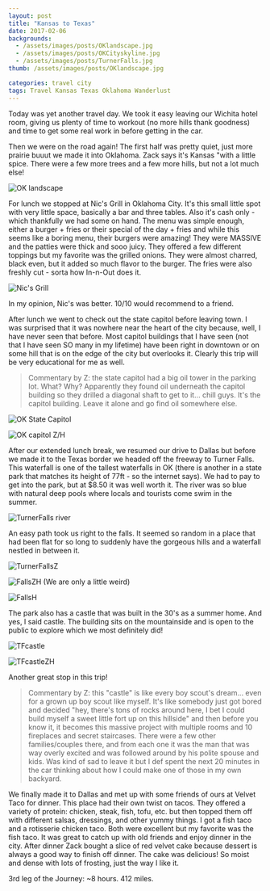 ```yaml
---
layout: post
title: "Kansas to Texas"
date: 2017-02-06
backgrounds:
  - /assets/images/posts/OKlandscape.jpg
  - /assets/images/posts/OKCityskyline.jpg
  - /assets/images/posts/TurnerFalls.jpg
thumb: /assets/images/posts/OKlandscape.jpg

categories: travel city
tags: Travel Kansas Texas Oklahoma Wanderlust
---
```


Today was yet another travel day. We took it easy leaving our Wichita hotel room, giving us plenty of time to workout (no more hills thank goodness) and time to get some real work in before getting in the car.

Then we were on the road again! The first half was pretty quiet, just more prairie buuut we made it into Oklahoma. Zack says it's Kansas "with a little spice. There were a few more trees and a few more hills, but not a lot much else!

![OK landscape](/assets/images/posts/OKlandscape.jpg)

For lunch we stopped at Nic's Grill in Oklahoma City. It's this small little spot with very little space, basically a bar and three tables. Also it's cash only - which thankfully we had some on hand. The menu was simple enough, either a burger + fries or their special of the day + fries and while this seems like a boring menu, their burgers were amazing! They were MASSIVE and the patties were thick and sooo juicy. They offered a few different toppings but my favorite was the grilled onions. They were almost charred, black even, but it added so much flavor to the burger. The fries were also freshly cut - sorta how In-n-Out does it.

![Nic's Grill](/assets/images/posts/Nic'sGrill.jpg)

In my opinion, Nic's was better. 10/10 would recommend to a friend.

After lunch we went to check out the state capitol before leaving town. I was surprised that it was nowhere near the heart of the city because, well, I have never seen that before. Most capitol buildings that I have seen (not that I have seen SO many in my lifetime) have been right in downtown or on some hill that is on the edge of the city but overlooks it. Clearly this trip will be very educational for me as well.

> Commentary by Z: the state capitol had a big oil tower in the parking lot. What? Why? Apparently they found oil underneath the capitol building so they drilled a diagonal shaft to get to it... chill guys. It's the capitol building. Leave it alone and go find oil somewhere else.

![OK State Capitol](/assets/images/posts/OKStateCapitol.jpg)

![OK capitol Z/H](/assets/images/posts/OKCapitolZH.jpg)

After our extended lunch break, we resumed our drive to Dallas but before we made it to the Texas border we headed off the freeway to Turner Falls. This waterfall is one of the tallest waterfalls in OK (there is another in a state park that matches its height of 77ft - so the internet says). We had to pay to get into the park, but at $8.50 it was well worth it. The river was so blue with natural deep pools where locals and tourists come swim in the summer.

![TurnerFalls river](/assets/images/posts/TurnerFallsriver.jpg)

An easy path took us right to the falls. It seemed so random in a place that had been flat for so long to suddenly have the gorgeous hills and a waterfall nestled in between it.

![TurnerFallsZ](/assets/images/posts/TurnerFallsZ.jpg)

![FallsZH](/assets/images/posts/FallsZH.jpg)
(We are only a little weird)

![FallsH](/assets/images/posts/FallsH.jpg)

The park also has a castle that was built in the 30's as a summer home. And yes, I said castle. The building sits on the mountainside and is open to the public to explore which we most definitely did!

![TFcastle](/assets/images/posts/TFcastle.jpg)

![TFcastleZH](/assets/images/posts/TFcastleZH.jpg)

Another great stop in this trip!

> Commentary by Z: this "castle" is like every boy scout's dream... even for a grown up boy scout like myself. It's like somebody just got bored and decided "hey, there's tons of rocks around here, I bet I could build myself a sweet little fort up on this hillside" and then before you know it, it becomes this massive project with multiple rooms and 10 fireplaces and secret staircases. There were a few other families/couples there, and from each one it was the man that was way overly excited and was followed around by his polite spouse and kids. Was kind of sad to leave it but I def spent the next 20 minutes in the car thinking about how I could make one of those in my own backyard.

We finally made it to Dallas and met up with some friends of ours at Velvet Taco for dinner. This place had their own twist on tacos. They offered a variety of protein: chicken, steak, fish, tofu, etc. but then topped them off with different salsas, dressings, and other yummy things. I got a fish taco and a rotisserie chicken taco. Both were excellent but my favorite was the fish taco. It was great to catch up with old friends and enjoy dinner in the city. After dinner Zack bought a slice of red velvet cake because dessert is always a good way to finish off dinner. The cake was delicious! So moist and dense with lots of frosting, just the way I like it.

3rd leg of the Journey: ~8 hours. 412 miles.
